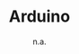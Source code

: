 ---
layout: leaf-node
title: "Arduino"
title-url: "https://www.arduino.cc/"
author: "n.a."
groups: pedagogical-styles
categories: constructionism
topics: ongoing-projects
summary: >
    This is the landing page for the Arduino project.  Arduino is a launch pad for many different kinds
    of electronic and electro-mechanical projects. If there is an easy introduction into IoT and robots,
    Arduino is a great place to start.
cite: >
    Arduino. (2017, April 22). Retrieved from https://www.arduino.cc/
pub-date: 2017-04-22
added-date: 2017-04-22
resource-type: external-page
---